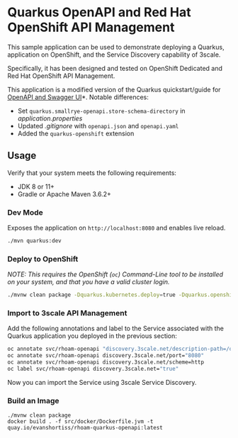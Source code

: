 # Quarkus OpenAPI and Red Hat OpenShift API Management

This sample application can be used to demonstrate deploying a Quarkus,
application on OpenShift, and the Service Discovery capability of 3scale.

Specifically, it has been designed and tested on OpenShift Dedicated and Red
Hat OpenShift API Management.

This application is a modified version of the Quarkus quickstart/guide for
[OpenAPI and Swagger UI](https://quarkus.io/guides/openapi-swaggerui)*. Notable
differences:

* Set `quarkus.smallrye-openapi.store-schema-directory` in *application.properties*
* Updated *.gitignore* with `openapi.json` and `openapi.yaml`
* Added the `quarkus-openshift` extension

## Usage

Verify that your system meets the following requirements:

* JDK 8 or 11+
* Gradle or Apache Maven 3.6.2+

### Dev Mode

Exposes the application on `http://localhost:8080` and enables live reload.

```bash
./mvn quarkus:dev
```

### Deploy to OpenShift

*NOTE: This requires the OpenShift (`oc`) Command-Line tool to be installed on your system, and that you have a valid cluster login.*

```bash
./mvnw clean package -Dquarkus.kubernetes.deploy=true -Dquarkus.openshift.expose=true
```

### Import to 3scale API Management

Add the following annotations and label to the Service associated with the Quarkus application you deployed in the previous section:

```bash
oc annotate svc/rhoam-openapi "discovery.3scale.net/description-path=/openapi?format=json"
oc annotate svc/rhoam-openapi discovery.3scale.net/port="8080"
oc annotate svc/rhoam-openapi discovery.3scale.net/scheme=http
oc label svc/rhoam-openapi discovery.3scale.net="true"
```

Now you can import the Service using 3scale Service Discovery.

### Build an Image

```
./mvnw clean package
docker build . -f src/docker/Dockerfile.jvm -t quay.io/evanshortiss/rhoam-quarkus-openapi:latest
```
